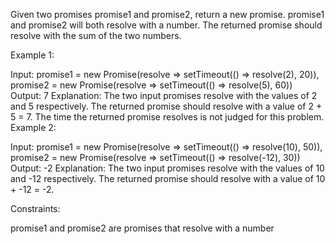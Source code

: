 ﻿Given two promises promise1 and promise2, return a new promise. promise1 and promise2 will both resolve with a number. The returned promise should resolve with the sum of the two numbers.
 

Example 1:

Input: 
promise1 = new Promise(resolve => setTimeout(() => resolve(2), 20)), 
promise2 = new Promise(resolve => setTimeout(() => resolve(5), 60))
Output: 7
Explanation: The two input promises resolve with the values of 2 and 5 respectively. The returned promise should resolve with a value of 2 + 5 = 7. The time the returned promise resolves is not judged for this problem.
Example 2:

Input: 
promise1 = new Promise(resolve => setTimeout(() => resolve(10), 50)), 
promise2 = new Promise(resolve => setTimeout(() => resolve(-12), 30))
Output: -2
Explanation: The two input promises resolve with the values of 10 and -12 respectively. The returned promise should resolve with a value of 10 + -12 = -2.
 

Constraints:

promise1 and promise2 are promises that resolve with a number